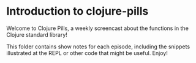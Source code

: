 # Introduction to clojure-pills

Welcome to Clojure Pills, a weekly screencast about the functions in the Clojure standard library!

This folder contains show notes for each episode, including the snippets illustrated at the REPL or other code that might be useful. Enjoy!
